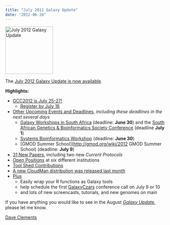 ```yaml
---
title: "July 2012 Galaxy Update"
date: "2012-06-28"
---
```

<div class='right'><a href='/galaxy-updates/2012-07/'><img src="/images/logos/GalaxyUpdate200.png" alt="July 2012 Galaxy Update" width=150 /></a></div>

The [July 2012 Galaxy Update is now available](/galaxy-updates/2012-07/). 

**Highlights:**

* [GCC2012 is July 25-27!](/galaxy-updates/2012-07/#gcc2012-is-july-25-27)
  * [Register by July 18](/events/gcc2012/register/)
* [Other Upcoming Events and Deadlines](/galaxy-updates/2012-07/#upcoming-events-and-deadlines), *including these deadlines in the next several days*
  * [Galaxy Workshops in South Africa](/news/galaxy-workshops-in-south-africa/) (deadline: **June 30**) and the [South African Genetics & Bioinformatics Society Conference](http://genetics.cmc-uct.co.za/) (deadline **July 1**)
  * [Systems Bioinformatics Workshop](http://gaggle.systemsbiology.net/workshop2012/) (deadline: **June 30**)
  * [GMOD Summer School](http://gmod.org/wiki/2012 GMOD Summer School) (deadline: **July 9**)
* [31 New Papers](/galaxy-updates/2012-07/#new-papers), including two new *Current Protocols*
* [Open Positions](/galaxy-updates/2012-07/#whos-hiring) at six different institutions
* [Tool Shed Contributions](/galaxy-updates/2012-07/#toolshed-contributions)
* [A new CloudMan distribution was released last month](/galaxy-updates/2012-07/#new-distributions)
* [Plus](/galaxy-updates/2012-07/#other-news)
  * Easily wrap your R functions as Galaxy tools
  * help schedule the first [GalaxyCzars](/community/galaxy-admins/) conference call on July 9 or 10
  * and lots of new screencasts, tutorials, and new genomes on main 

If you have anything you would like to see in the August *[Galaxy Update](/galaxy-updates/)*, please let me know.

[Dave Clements](/people/dave-clements/)
